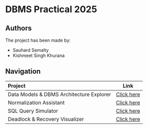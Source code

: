 # DBMS Practical 2025

## Authors
The project has been made by:

- Sauhard Semalty
- Kishmeet Singh Khurana

## Navigation

| Project                                  |                                                                    Link                                                                     |
| :--------------------------------------- | :-----------------------------------------------------------------------------------------------------------------------------------------: |
| Data Models & DBMS Architecture Explorer |  <a href="https://kishmeet.github.io/DBMS-kishmeet-590014410-Sauhard-590013630/DBMS-Architecture-Explorer/" target="_blank">Click here</a>  |
| Normalization Assistant                  |   <a href="https://kishmeet.github.io/DBMS-kishmeet-590014410-Sauhard-590013630/Normalization-Assistant/" target="_blank">Click here</a>    |
| SQL Query Simulator                      |     <a href="https://kishmeet.github.io/DBMS-kishmeet-590014410-Sauhard-590013630/SQL-Query-Simulator/" target="_blank">Click here</a>      |
| Deadlock & Recovery Visualizer           | <a href="https://kishmeet.github.io/DBMS-kishmeet-590014410-Sauhard-590013630/Deadlock-Recovery-Visualizer/" target="_blank">Click here</a> |
